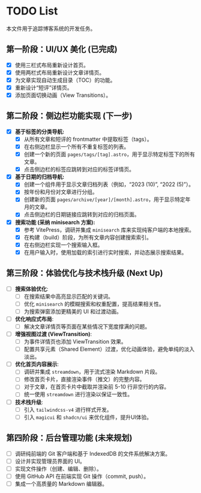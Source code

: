 # TODO List

本文件用于追踪博客系统的开发任务。

## 第一阶段：UI/UX 美化 (已完成)

- [x] 使用三栏式布局重新设计首页。
- [x] 使用两栏式布局重新设计文章详情页。
- [x] 为文章实现自动生成目录（TOC）的功能。
- [x] 重新设计“短评”详情页。
- [x] 添加页面切换动画（View Transitions）。

## 第二阶段：侧边栏功能实现 (下一步)

- [x] **基于标签的分类导航:**
    - [x] 从所有文章和短评的 frontmatter 中提取标签（tags）。
    - [x] 在右侧边栏显示一个所有不重复标签的列表。
    - [x] 创建一个新的页面 `pages/tags/[tag].astro`，用于显示特定标签下的所有文章。
    - [x] 点击侧边栏的标签应跳转到对应的标签详情页。
- [x] **基于日期的归档导航:**
    - [x] 创建一个组件用于显示文章归档列表（例如，“2023 (10)”, “2022 (5)”）。
    - [x] 按年份和月份对文章进行分组。
    - [x] 创建新的页面 `pages/archive/[year]/[month].astro`，用于显示特定年月的文章。
    - [x] 点击侧边栏的日期链接应跳转到对应的归档页面。
- [x] **搜索功能 (采纳 minisearch 方案):**
    - [x] 参考 VitePress，调研并集成 `minisearch` 库来实现纯客户端的本地搜索。
    - [x] 在构建（build）阶段，为所有文章内容创建搜索索引。
    - [x] 在右侧边栏实现一个搜索输入框。
    - [x] 在用户输入时，使用加载的索引进行实时搜索，并动态展示搜索结果。

## 第三阶段：体验优化与技术栈升级 (Next Up)
- [ ] **搜索体验优化**:
    - [ ] 在搜索结果中高亮显示匹配的关键词。
    - [ ] 优化 `minisearch` 的模糊搜索和权重配置，提高结果相关性。
    - [ ] 为搜索弹窗添加更精美的 UI 和过渡动画。
- [ ] **优化响应式布局**:
    - [ ] 解决文章详情页等页面在某些情况下宽度撑满的问题。
- [ ] **增强视图过渡 (ViewTransition)**:
    - [ ] 为事件详情页也添加 ViewTransition 效果。
    - [ ] 配置共享元素（Shared Element）过渡，优化动画体验，避免单纯的淡入淡出。
- [ ] **优化首页内容展示**:
    - [ ] 调研并集成 `streamdown`，用于流式渲染 Markdown 片段。
    - [ ] 修改首页卡片，直接渲染事件（推文）的完整内容。
    - [ ] 对于文章，在首页卡片中截取并渲染前 5-10 行非空行的内容。
    - [ ] 统一使用 `streamdown` 进行渲染以保证一致性。
- [ ] **技术栈升级**:
    - [ ] 引入 `tailwindcss-v4` 进行样式开发。
    - [ ] 引入 `magicui` 和 `shadcn/ui` 来优化组件，提升UI体验。

## 第四阶段：后台管理功能 (未来规划)

- [ ] 调研纯前端的 Git 客户端和基于 IndexedDB 的文件系统解决方案。
- [ ] 设计并实现管理员界面的 UI。
- [ ] 实现文件操作（创建、编辑、删除）。
- [ ] 使用 GitHub API 在前端实现 Git 操作（commit, push）。
- [ ] 集成一个高质量的 Markdown 编辑器。
